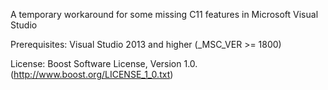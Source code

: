A temporary workaround for some missing C11 features in Microsoft Visual Studio

Prerequisites: Visual Studio 2013 and higher (_MSC_VER >= 1800)

License: Boost Software License, Version 1.0.
(http://www.boost.org/LICENSE_1_0.txt)
